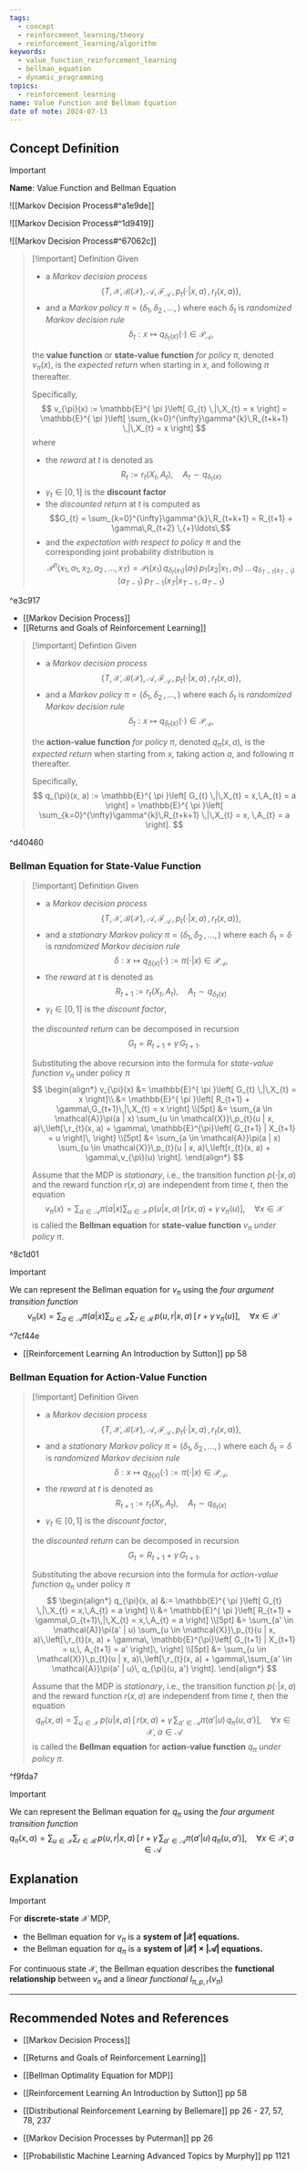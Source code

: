 ```yaml
---
tags:
  - concept
  - reinforcement_learning/theory
  - reinforcement_learning/algorithm
keywords:
  - value_function_reinforcement_learning
  - bellman_equation
  - dynamic_programming
topics:
  - reinforcement_learning
name: Value Function and Bellman Equation
date of note: 2024-07-13
---
```


## Concept Definition

>[!important]
>**Name**: Value Function and Bellman Equation

![[Markov Decision Process#^a1e9de]]

![[Markov Decision Process#^1d9419]]

![[Markov Decision Process#^67062c]]

>[!important] Definition
>Given 
>- a *Markov decision process* $$\{T, \mathcal{X}, \mathcal{B}(\mathcal{X}), \mathcal{A}, \mathscr{F}_{\mathcal{A}}\,,\, p_{t}(\cdot|x, a)\,,\, r_{t}(x, a)\},$$
>- and a *Markov policy* $\pi = (\delta_{1}, \delta_{2} \,{,}\ldots{,}\,)$ where each $\delta_{t}$ is *randomized Markov decision rule* $$\delta_{t}: x \mapsto q_{\delta_{t}(x)}(\cdot) \in \mathscr{P}_{\mathcal{A}},$$
>
>the **value function** or **state-value function** *for policy $\pi$*, denoted $v_{\pi}(x)$, is the *expected return* when starting in $x$, and following $\pi$ thereafter. 
>
>Specifically, 
>$$
>v_{\pi}(x) := \mathbb{E}^{ \pi }\left[  G_{t} \,|\,X_{t} = x \right] = \mathbb{E}^{ \pi }\left[ \sum_{k=0}^{\infty}\gamma^{k}\,R_{t+k+1} \,|\,X_{t} = x \right]
>$$
>where 
>- the *reward* at $t$ is denoted as $$R_{t} := r_{t}(X_{t}, A_{t}), \quad A_{t} \sim q_{\delta_{t}(x)}$$ 
>- $\gamma_{t} \in [0,1]$ is the **discount factor**
>- the *discounted return* at $t$ is computed as $$G_{t} = \sum_{k=0}^{\infty}\gamma^{k}\,R_{t+k+1} = R_{t+1} + \gamma\,R_{t+2} \,{+}\ldots\,$$
>- and the *expectation with respect to policy* $\pi$ and the corresponding joint probability distribution is  $$\mathcal{P}^{\pi}(x_{1}, a_{1}, x_{2}, a_{2} \,{,}\ldots{,}\,x_{T}) = \mathcal{P}_{1}(x_{1})\,q_{\delta_{t}(x_{1})}(a_{1})\,p_{1}(x_{2}|x_{1}\,,\,a_{1}) \,{}\ldots{}\,q_{\delta_{T-1}(x_{T-1})}(a_{T-1})\,p_{T-1}(x_{T}|x_{T-1}\,,\,a_{T-1})$$	

^e3c917

- [[Markov Decision Process]]
- [[Returns and Goals of Reinforcement Learning]]

>[!important] Defintion
>Given 
>- a *Markov decision process* $$\{T, \mathcal{X}, \mathcal{B}(\mathcal{X}), \mathcal{A}, \mathscr{F}_{\mathcal{A}}\,,\, p_{t}(\cdot|x, a)\,,\, r_{t}(x, a)\},$$
>- and a *Markov policy* $\pi = (\delta_{1}, \delta_{2} \,{,}\ldots{,}\,)$ where each $\delta_{t}$ is *randomized Markov decision rule* $$\delta_{t}: x \mapsto q_{\delta_{t}(x)}(\cdot) \in \mathscr{P}_{\mathcal{A}},$$
>
>the **action-value function** *for policy $\pi$*, denoted $q_{\pi}(x, a),$ is the *expected return* when starting from $x$, taking action $a$, and following $\pi$ thereafter. 
>
>Specifically, 
>$$
>q_{\pi}(x, a) := \mathbb{E}^{ \pi }\left[  G_{t} \,|\,X_{t} = x,\,A_{t} = a \right] = \mathbb{E}^{ \pi }\left[ \sum_{k=0}^{\infty}\gamma^{k}\,R_{t+k+1} \,|\,X_{t} = x, \,A_{t} = a \right].
>$$

^d40460

### Bellman Equation for State-Value Function 

>[!important] Definition
>Given 
>- a *Markov decision process* $$\{T, \mathcal{X}, \mathcal{B}(\mathcal{X}), \mathcal{A}, \mathscr{F}_{\mathcal{A}}\,,\, p_{t}(\cdot|x, a)\,,\, r_{t}(x, a)\},$$
>- and a *stationary Markov policy* $\pi = (\delta_{1}, \delta_{2} \,{,}\ldots{,}\,)$ where each $\delta_{t} = \delta$ is *randomized Markov decision rule* $$\delta: x \mapsto q_{\delta(x)}(\cdot) := \pi(\cdot | x) \in \mathscr{P}_{\mathcal{A}},$$
>- the *reward* at $t$ is denoted as $$R_{t+1} := r_{t}(X_{t}, A_{t}), \quad A_{t} \sim q_{\delta_{t}(x)}$$ 
>- $\gamma_{t} \in [0,1]$ is the *discount factor*,
>
>the *discounted return* can be decomposed in recursion $$G_{t} = R_{t+1} + \gamma\,G_{t+1}.$$
>
>Substituting the above recursion into the formula for *state-value function* $v_{\pi}$ under policy $\pi$
>$$
>\begin{align*}
> v_{\pi}(x) &= \mathbb{E}^{ \pi }\left[  G_{t} \,|\,X_{t} = x \right]\\
> &= \mathbb{E}^{ \pi }\left[  R_{t+1} + \gamma\,G_{t+1}\,|\,X_{t} = x \right] \\[5pt]
> &= \sum_{a \in \mathcal{A}}\pi(a | x) \sum_{u \in \mathcal{X}}\,p_{t}(u | x, a)\,\left[\,r_{t}(x, a) + \gamma\, \mathbb{E}^{\pi}\left[  G_{t+1} | X_{t+1} = u \right]\,  \right] \\[5pt]
> &= \sum_{a \in \mathcal{A}}\pi(a | x) \sum_{u \in \mathcal{X}}\,p_{t}(u | x, a)\,\left[r_{t}(x, a) + \gamma\,v_{\pi}(u)  \right]. 
>\end{align*}
>$$
>
>Assume that the MDP is *stationary*, i.e., the transition function $p(\cdot|x,a)$ and the reward function $r(x,a)$ are independent from time $t$,  then the equation
>$$
>v_{\pi}(x) = \sum_{a \in \mathcal{A}}\pi(a | x) \sum_{u \in \mathcal{X}}\,p(u | x, a)\,\left[r(x, a) + \gamma\,v_{\pi}(u)  \right], \quad \forall x \in \mathcal{X}
>$$
>is called the **Bellman equation** for **state-value function** $v_{\pi}$ *under policy* $\pi$.

^8c1d01

>[!important]
>We can represent the Bellman equation for $v_{\pi}$ using the *four argument transition function*
>$$
>v_{\pi}(x) = \sum_{a \in \mathcal{A}}\pi(a | x) \sum_{u \in \mathcal{X}}\sum_{r \in \mathcal{R}}\,p(u, r | x, a)\,\left[\,r + \gamma\,v_{\pi}(u)  \right], \quad \forall x \in \mathcal{X}
>$$

^7cf44e

- [[Reinforcement Learning An Introduction by Sutton]] pp 58

### Bellman Equation for Action-Value Function 

>[!important] Definition
>Given 
>- a *Markov decision process* $$\{T, \mathcal{X}, \mathcal{B}(\mathcal{X}), \mathcal{A}, \mathscr{F}_{\mathcal{A}}\,,\, p_{t}(\cdot|x, a)\,,\, r_{t}(x, a)\},$$
>- and a *stationary Markov policy* $\pi = (\delta_{1}, \delta_{2} \,{,}\ldots{,}\,)$ where each $\delta_{t} = \delta$ is *randomized Markov decision rule* $$\delta: x \mapsto q_{\delta(x)}(\cdot) := \pi(\cdot | x) \in \mathscr{P}_{\mathcal{A}},$$
>- the *reward* at $t$ is denoted as $$R_{t+1} := r_{t}(X_{t}, A_{t}), \quad A_{t} \sim q_{\delta_{t}(x)}$$ 
>- $\gamma_{t} \in [0,1]$ is the *discount factor*,
>
>the *discounted return* can be decomposed in recursion $$G_{t} = R_{t+1} + \gamma\,G_{t+1}.$$
>
>Substituting the above recursion into the formula for *action-value function* $q_{\pi}$ under policy $\pi$
>$$
>\begin{align*}
> q_{\pi}(x, a) &:= \mathbb{E}^{ \pi }\left[  G_{t} \,|\,X_{t} = x,\,A_{t} = a \right] \\
> &= \mathbb{E}^{ \pi }\left[  R_{t+1} + \gamma\,G_{t+1}\,|\,X_{t} = x,\,A_{t} = a \right] \\[5pt]
> &=  \sum_{a' \in \mathcal{A}}\pi(a' | u) \sum_{u \in \mathcal{X}}\,p_{t}(u | x, a)\,\left[\,r_{t}(x, a) + \gamma\, \mathbb{E}^{\pi}\left[  G_{t+1} | X_{t+1} = u,\, A_{t+1} = a' \right]\,  \right] \\[5pt]
> &= \sum_{u \in \mathcal{X}}\,p_{t}(u | x, a)\,\left[\,r_{t}(x, a) + \gamma\,\sum_{a' \in \mathcal{A}}\pi(a' | u)\, q_{\pi}(u, a')  \right]. 
>\end{align*}
>$$
>
>Assume that the MDP is *stationary*, i.e., the transition function $p(\cdot|x,a)$ and the reward function $r(x,a)$ are independent from time $t$,  then the equation
>$$
> q_{\pi}(x, a) =  \sum_{u \in \mathcal{X}}\,p(u | x, a)\,\left[\,r(x, a) + \gamma\,\sum_{a' \in \mathcal{A}}\pi(a' | u)\,q_{\pi}(u, a')  \right], \quad \forall x \in \mathcal{X}, \; a \in \mathcal{A}
>$$
>is called the **Bellman equation** for **action-value function** $q_{\pi}$ *under policy* $\pi$.

^f9fda7

>[!important]
>We can represent the Bellman equation for $q_{\pi}$ using the *four argument transition function*
>$$
>q_{\pi}(x, a) = \sum_{u \in \mathcal{X}}\sum_{r \in \mathcal{R}}\,p(u, r | x, a)\,\left[\,r + \gamma\,\sum_{a' \in \mathcal{A}}\pi(a' | u)\, q_{\pi}(u, a')  \right], \quad \forall x \in \mathcal{X}, \, a\in \mathcal{A}
>$$


## Explanation

>[!important]
>For **discrete-state** $\mathcal{X}$ MDP,  
>- the Bellman equation for $v_{\pi}$ is a **system of $|\mathcal{X}|$ equations.**
>- the Bellman equation for $q_{\pi}$ is a **system of $|\mathcal{X}| \times|\mathcal{A}|$ equations.**
>
>For continuous state $\mathcal{X}$, the Bellman equation describes the **functional relationship** between $v_{\pi}$ and a *linear functional* $I_{\pi, p, r}(v_{\pi})$




-----------
##  Recommended Notes and References


- [[Markov Decision Process]]
- [[Returns and Goals of Reinforcement Learning]]
- [[Bellman Optimality Equation for MDP]]


- [[Reinforcement Learning An Introduction by Sutton]] pp 58
- [[Distributional Reinforcement Learning by Bellemare]] pp 26 - 27, 57, 78, 237
- [[Markov Decision Processes by Puterman]] pp 26
- [[Probabilistic Machine Learning Advanced Topics by Murphy]] pp 1121
